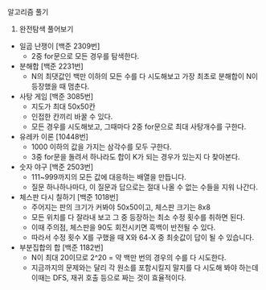 알고리즘 풀기
1.  완전탐색 풀어보기
  - 일곱 난쟁이 [백준 2309번]
    - 2중 for문으로 모든 경우를 탐색한다.
  - 분해합 [백준 2231번]
    - N의 최댓값인 백만 이하의 모든 수를 다 시도해보고 가장 최초로 분해합이 N이 등장했을 때 멈춘다.
  - 사탕 게임 [백준 3085번]
    - 지도가 최대 50x50칸
    - 인접한 칸끼리 바꿀 수 있다.
    -  모든 경우를 시도해보고, 그때마다 2중 for문으로 최대 사탕개수를 구한다.
  - 유레카 이론 [10448번]
    - 1000 이하의 값을 가지는 삼각수를 모두 구한다.
    - 3중 for문을 돌려서 하나라도 합이 K가 되는 경우가 있는지 다 찾아본다.
  - 숫자 야구 [백준 2503번]
    - 111~999까지의 모든 값에 대응하는 배열을 만듭니다.
    - 질문 하나하나마다, 이 질문과 답으로는 절대 나올 수 없는 수들을 지워 나간다.
  - 체스판 다시 칠하기 [백준 1018번]
    - 주어지는 판의 크기가 커봐야 50x50이고, 체스판 크기는 8x8
    - 모든 위치를 다 잘라내 보고 그 중 등장하는 최소 수정 횟수를 취하면 된다.
    - 이때 주의점, 체스판을 90도 회전시키면 흑백이 반전될 수 있다.
    - 따라서 수정 횟수 X를 구했을 때 X와 64-X 중 최솟값이 답이 될 수 있습니다.
  - 부분집합의 합 [백준 1182번]
    - N이 최대 20이므로 2^20 = 약 백만 번의 경우의 수를 다 시도한다.
    - 지금까지의 문제와는 달리 각 원소를 포함시킬지 말지를 다 시도해 봐야 하는데 이때는 DFS, 재귀 호출 등으로 짜는 것이 효율적이다.
